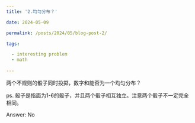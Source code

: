 ```yaml
---
title: '2.均匀分布？'

date: 2024-05-09

permalink: /posts/2024/05/blog-post-2/

tags:

  - interesting problem
  - math
  
---
```


两个不规则的骰子同时投掷，数字和能否为一个均匀分布？

ps. 骰子是指面为1-6的骰子，并且两个骰子相互独立。注意两个骰子不一定完全相同。

Answer: No 
